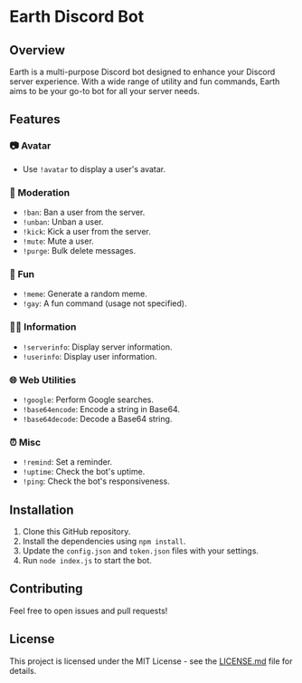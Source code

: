# Earth Discord Bot

## Overview
Earth is a multi-purpose Discord bot designed to enhance your Discord server experience. With a wide range of utility and fun commands, Earth aims to be your go-to bot for all your server needs.

## Features

### 📷 Avatar
- Use `!avatar` to display a user's avatar.

### 🔨 Moderation
- `!ban`: Ban a user from the server.
- `!unban`: Unban a user.
- `!kick`: Kick a user from the server.
- `!mute`: Mute a user.
- `!purge`: Bulk delete messages.

### 🎉 Fun
- `!meme`: Generate a random meme.
- `!gay`: A fun command (usage not specified).

### 🕵️‍♂️ Information
- `!serverinfo`: Display server information.
- `!userinfo`: Display user information.

### 🌐 Web Utilities
- `!google`: Perform Google searches.
- `!base64encode`: Encode a string in Base64.
- `!base64decode`: Decode a Base64 string.

### ⏰ Misc
- `!remind`: Set a reminder.
- `!uptime`: Check the bot's uptime.
- `!ping`: Check the bot's responsiveness.

## Installation

1. Clone this GitHub repository.
2. Install the dependencies using `npm install`.
3. Update the `config.json` and `token.json` files with your settings.
4. Run `node index.js` to start the bot.

## Contributing
Feel free to open issues and pull requests!

## License
This project is licensed under the MIT License - see the [LICENSE.md](LICENSE.md) file for details.
